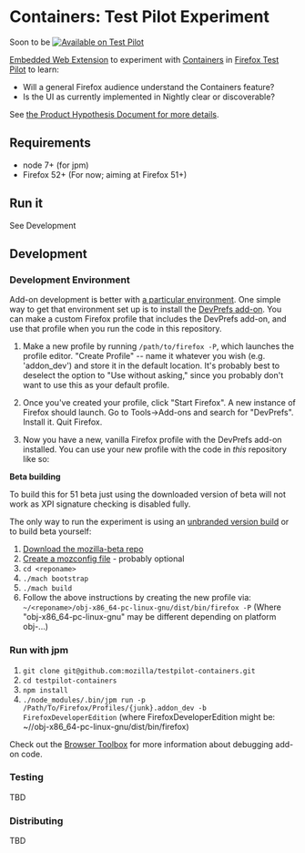 # Containers: Test Pilot Experiment

Soon to be [![Available on Test Pilot](https://img.shields.io/badge/available_on-Test_Pilot-0996F8.svg)](https://testpilot.firefox.com/)

[Embedded Web Extension](https://developer.mozilla.org/en-US/Add-ons/WebExtensions/Embedded_WebExtensions) to experiment with [Containers](https://blog.mozilla.org/tanvi/2016/06/16/contextual-identities-on-the-web/) in [Firefox Test Pilot](https://testpilot.firefox.com/) to learn:

* Will a general Firefox audience understand the Containers feature?
* Is the UI as currently implemented in Nightly clear or discoverable?

See [the Product Hypothesis Document for more
details](https://docs.google.com/document/d/1WQdHTVXROk7dYkSFluc6_hS44tqZjIrG9I-uPyzevE8/edit?ts=5824ba12#).


## Requirements

* node 7+ (for jpm)
* Firefox 52+ (For now; aiming at Firefox 51+)


## Run it

See Development


## Development
### Development Environment

Add-on development is better with [a particular  environment](https://developer.mozilla.org/en-US/Add-ons/Setting_up_extension_development_environment). One simple way to get that environment set up is to install the [DevPrefs add-on](https://addons.mozilla.org/en-US/firefox/addon/devprefs/). You can make a custom Firefox profile that includes the DevPrefs add-on, and use that profile when you run the code in this repository. 


1. Make a new profile by running `/path/to/firefox -P`, which launches the profile editor. "Create Profile" -- name it whatever you wish (e.g. 'addon_dev') and store it in the default location. It's probably best to deselect the option to "Use without asking," since you probably don't want to use this as your default profile.

2. Once you've created your profile, click "Start Firefox". A new instance of Firefox should launch. Go to Tools->Add-ons and search for "DevPrefs". Install it. Quit Firefox.

3. Now you have a new, vanilla Firefox profile with the DevPrefs add-on installed. You can use your new profile with the code in _this_ repository like so:

**Beta building**

To build this for 51 beta just using the downloaded version of beta will not work as XPI signature checking is disabled fully.

The only way to run the experiment is using an [unbranded version build](https://wiki.mozilla.org/Add-ons/Extension_Signing#Unbranded_Builds) or to build beta yourself:

1. [Download the mozilla-beta repo](https://developer.mozilla.org/en-US/docs/Mozilla/Developer_guide/Source_Code/Mercurial#mozilla-beta_(prerelease_development_tree))
2. [Create a mozconfig file](https://developer.mozilla.org/en-US/docs/Mozilla/Developer_guide/Build_Instructions/Configuring_Build_Options) - probably optional
3. `cd <reponame>`
3. `./mach bootstrap`
4. `./mach build`
5. Follow the above instructions by creating the new profile via: `~/<reponame>/obj-x86_64-pc-linux-gnu/dist/bin/firefox -P` (Where "obj-x86_64-pc-linux-gnu" may be different depending on platform obj-...)


### Run with jpm

1. `git clone git@github.com:mozilla/testpilot-containers.git`
2. `cd testpilot-containers`
3. `npm install`
4. `./node_modules/.bin/jpm run -p /Path/To/Firefox/Profiles/{junk}.addon_dev -b FirefoxDeveloperEdition` (where FirefoxDeveloperEdition might be: ~/<reponame>/obj-x86_64-pc-linux-gnu/dist/bin/firefox)

Check out the [Browser Toolbox](https://developer.mozilla.org/en-US/docs/Tools/Browser_Toolbox) for more information about debugging add-on code.


### Testing
TBD


### Distributing
TBD
